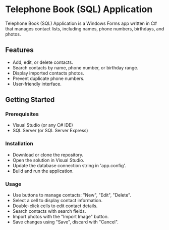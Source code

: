 # Telephone Book (SQL) Application
Telephone Book (SQL) Application is a Windows Forms app written in C# that manages contact lists, including names, phone numbers, birthdays, and photos.

## Features
+    Add, edit, or delete contacts.
+    Search contacts by name, phone number, or birthday range.
+    Display imported contacts photos.
+    Prevent duplicate phone numbers.
+    User-friendly interface.

## Getting Started
### Prerequisites
+    Visual Studio (or any C# IDE)
+    SQL Server (or SQL Server Express)

### Installation
+    Download or clone the repository.
+    Open the solution in Visual Studio.
+    Update the database connection string in 'app.config'.
+    Build and run the application.

### Usage
+    Use buttons to manage contacts: "New", "Edit", "Delete".
+    Select a cell to display contact information.
+    Double-click cells to edit contact details.
+    Search contacts with search fields.
+    Import photos with the "Import Image" button.
+    Save changes using "Save", discard with "Cancel".
